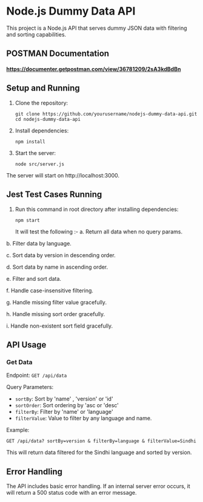 # Node.js Dummy Data API

This project is a Node.js API that serves dummy JSON data with filtering and sorting capabilities.

## POSTMAN Documentation

#### https://documenter.getpostman.com/view/36781209/2sA3kdBdBn

## Setup and Running

1. Clone the repository:
   ```
   git clone https://github.com/yourusername/nodejs-dummy-data-api.git
   cd nodejs-dummy-data-api
   ```

2. Install dependencies:
   ```
   npm install
   ```

3. Start the server:
   ```
   node src/server.js
   ```

The server will start on http://localhost:3000.

## Jest Test Cases Running
1. Run this command in root directory after installing dependencies:
   ```
   npm start
   ```
   It will test the following :-
a. Return all data when no query params.

b. Filter data by language.

c. Sort data by version in descending order.

d. Sort data by name in ascending order.

e. Filter and sort data.

f. Handle case-insensitive filtering.

g. Handle missing filter value gracefully.

h. Handle missing sort order gracefully.

i. Handle non-existent sort field gracefully.


## API Usage

### Get Data

Endpoint: `GET /api/data`

Query Parameters:
- `sortBy`: Sort by 'name' , 'version' or 'id'
- `sortOrder`: Sort ordering by 'asc or 'desc'
- `filterBy`: Filter by 'name' or 'language'
- `filterValue`: Value to filter by any language and name.

Example:
```
GET /api/data? sortBy=version & filterBy=language & filterValue=Sindhi
```

This will return data filtered for the Sindhi language and sorted by version.

## Error Handling

The API includes basic error handling. If an internal server error occurs, it will return a 500 status code with an error message.
